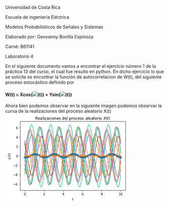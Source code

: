 Universidad de Costa Rica

Escuela de ingeniería Eléctrica

Modelos Probabilísticos de Señales y Sistemas

Elaborado por: Geovanny Bonilla Espinoza

Carné: B61141

Laboratorio 4




En el siguiente documento vamos a encontrar el ejercicio número 1 de la práctica 13 del curso, el cual fue resulto en python. En dicho ejercicio lo que se solicita es encontrar
la función de autocorrelacion de W(t), del siguiente proceso estocástico definido por 

#### W(t) = Xcos(<img src="https://latex.codecogs.com/svg.latex?\omega_0"/>(t)) + Ysin(<img src="https://latex.codecogs.com/svg.latex?\omega_0"/>(t)) #### 

Ahora bien podemos observar en la siguiente imagen podemos observar la curva de la realizaciones del proceso aleatorio X(t)
![GitHub ProcesoAleatorio](/1.png) 



